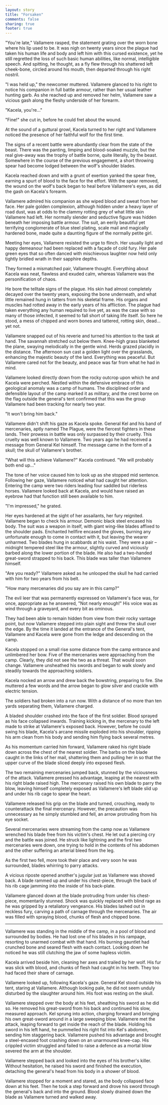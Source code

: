 ```yaml
---
layout: story
title: "Forsaken"
comments: false
sharing: true
footer: true
---
```


"You're late," Vallamere rasped, the statement grating over the worn bone where his lip used to be. It was nigh on twenty years since the plague had taken his human life and body and left him with this cursed existence, yet he still regretted the loss of such basic human abilities, like normal, intelligible speech. And spitting, he thought, as a fly flew through his shattered left cheek-bone, circled around his mouth, then departed through his right nostril.

"I was held up," the newcomer muttered. Vallamere glanced to his right to notice his companion in full battle armour, rather than her usual leather hunting garb. As she reached up and removed her helm, Vallamere saw a vicious gash along the fleshy underside of her forearm.

"Kacela, you're..."

"Fine!" she cut in, before he could fret about the wound.

At the sound of a guttural growl, Kacela turned to her right and Vallamere noticed the presence of her faithful wolf for the first time.

The signs of a recent battle were abundantly clear from the state of the beast. There was the panting, limping and blood-soaked muzzle, but the real give-away was the trophy of battle borne, quite literally, by the beast. Somewhere in the course of the previous engagement, a short throwing spear had become lodged between the wolf's shoulder blades.

Kacela reached down and with a grunt of exertion yanked the spear free, earning a spurt of blood to the face for the effort. With the spear removed, the wound on the wolf's back began to heal before Vallamere's eyes, as did the gash on Kacela's forearm.

Vallamere admired his companion as she wiped blood and sweat from her face. Her pale golden complexion, although hidden under a heavy layer of road dust, was at odds to the clammy rotting grey of what little skin Vallamere had left. Her normally slender and seductive figure was hidden beneath her imposing battle armour. The suit, an eerily beautiful yet terrifying conglomerate of blue steel plating, scale mail and magically hardened bone, made quite a daunting figure of the normally petite girl.

Meeting her eyes, Vallamere resisted the urge to flinch. Her usually light and happy demeanour had been replaced with a façade of cold fury. Her pale green eyes that so often danced with mischievous laughter now held only tightly bridled wrath in their sapphire depths.

They formed a mismatched pair, Vallamere thought. Everything about Kacela was neat, flawless and exuded calm, whereas Vallamere was the personification of chaos.

He bore the telltale signs of the plague. His skin had almost completely decayed over the twenty years, exposing the bone underneath, and what little remained hung in tatters from his skeletal frame. His organs and muscles had rotted away in the early years of his affliction. The plague had taken everything any human required to live yet, as was the case with so many of those infected, it seemed to fall short of taking life itself. So here he stood, a mess of chipped and worn bones and tattered, rotting skin, dead... yet not.

Vallamere snapped out of his reverie and turned his attention to the task at hand. The savannah stretched out below them. Knee-high grass blanketed the plane, swaying melodically in the gentle wind. Herds grazed placidly in the distance. The afternoon sun cast a golden light over the grasslands, enhancing the majestic beauty of the land. Everything was peaceful. But Vallamere cared not for the beauty, and peace was far from what he had in mind.

Vallamere looked directly down from the rocky outcrop upon which he and Kacela were perched. Nestled within the defensive embrace of this geological anomaly was a camp of humans. The disciplined order and defensible layout of the camp marked it as military, and the crest borne on the flag outside the general's tent confirmed that this was the group Vallamere had been tracking for nearly two year.

"It won't bring him back."

Vallamere didn't shift his gaze as Kacela spoke. General Kel and his band of mercenaries, aptly named The Plague, were the fiercest fighters in these lands. Their prowess in battle was only surpassed by their cruelty. This cruelty was well known to Vallamere. Two years ago he had received a message from General Kel himself. The message came in the form of a skull; the skull of Vallamere's brother.

"What will this achieve Vallamere?" Kacela continued. "We will probably both end up..."

The tone of her voice caused him to look up as she stopped mid sentence. Following her gaze, Vallamere noticed what had caught her attention. Entering the camp were two riders leading four saddled but riderless horses. Vallamere looked back at Kacela, and would have raised an eyebrow had that function still been available to him.

"I'm impressed," he grated.

Her eyes hardened at the sight of her assailants, her fury reignited. Vallamere began to check his armour. Demonic black steel encased his body. The suit was a weapon in itself, with giant wing-like blades affixed to the shoulder pads. Enchanted hellfire encased the gloves, burning any unfortunate enough to come in contact with it, but leaving the wearer unharmed. Two blades hung in scabbards at his waist. They were a pair – midnight tempered steel like the armour, slightly curved and viciously barbed along the lower portion of the blade. He also had a two-handed great-sword strapped to his back. This blade was taller than Vallamere himself.

"Are you ready?" Vallamere asked as he unlooped the skull he had carried with him for two years from his belt.

"How many mercenaries did you say are in this camp?"

The evil leer that was permanently expressed on Vallamere's face was, for once, appropriate as he answered, "Not nearly enough!" His voice was as wind through a graveyard, and every bit as ominous.

They had been able to remain hidden from view from their rocky vantage point, but now Vallamere stepped into plain sight and threw the skull over the edge. By the time it landed at the entrance of the General's tent, Vallamere and Kacela were gone from the ledge and descending on the camp.

Kacela stopped on a small rise some distance from the camp entrance and unlimbered her bow. Five of the mercenaries were approaching from the camp. Clearly, they did not see the two as a threat. That would soon change. Vallamere unsheathed his swords and began to walk slowly and steadily towards the approaching soldiers.

Kacela nocked an arrow and drew back the bowstring, preparing to fire. She muttered a few words and the arrow began to glow silver and crackle with electric tension.

The soldiers had broken into a run now. With a distance of no more than ten yards separating them, Vallamere charged.

A bladed shoulder crashed into the face of the first soldier. Blood sprayed as his face collapsed inwards. Training kicking in, the mercenary to the left made to strike at Vallamere's exposed back. However, before he could swing his blade, Kacela's arcane missile exploded into his shoulder, ripping his arm clean from his body and sending him flying back several metres.

As his momentum carried him forward, Vallamere raked his right blade down across the chest of the nearest soldier. The barbs on the blade caught in the links of her mail, shattering them and pulling her in so that the upper curve of the blade sliced deeply into exposed flesh.

The two remaining mercenaries jumped back, stunned by the viciousness of the attack. Vallamere pressed his advantage, leaping at the nearest with his right blade raised high. The mercenary raised his own blade to parry the blow, leaving himself completely exposed as Vallamere's left blade slid up and under his rib cage to spear the heart.

Vallamere released his grip on the blade and turned, crouching, ready to counterattack the final mercenary. However, the precaution was unnecessary as he simply stumbled and fell, an arrow protruding from his eye socket.

Several mercenaries were streaming from the camp now as Vallamere wrenched his blade free from his victim's chest. He let out a piercing cry and the battle was joined. He struck like lightning and the first two mercenaries were down, one trying to hold in the contents of his abdomen and the other suffering an arterial bleed from the leg.

As the first two fell, more took their place and very soon he was surrounded, blades whirring to parry attacks.

A vicious riposte opened another's jugular just as Vallamere was shoved back. A blade rammed up and under his chest-piece, through the back of his rib cage jamming into the inside of his back-plate.

Vallamere glanced down at the blade protruding from under his chest-piece, momentarily stunned. Shock was quickly replaced with blind rage as he was gripped by a retaliatory vengeance. His blades lashed out in reckless fury, carving a path of carnage through the mercenaries. The air was filled with spraying blood, chunks of flesh and chipped bone.

* * *

Vallamere was standing in the middle of the camp, in a pool of blood and surrounded by bodies. He had lost one of his blades in his rampage, resorting to unarmed combat with that hand. His burning gauntlet had crunched bone and seared flesh with each contact. Looking down he noticed he was still clutching the jaw of some hapless victim.

Kacela arrived beside him, cleaning her axes and trailed by her wolf. His fur was slick with blood, and chunks of flesh had caught in his teeth. They too had faced their share of carnage.

Vallamere looked up, following Kacela's gaze. General Kel stood outside his tent, staring at Vallamere. Although looking pale, he did not seem unduly disturbed by the slaughter around him. His foot was resting on the skull.

Vallamere stepped over the body at his feet, sheathing his sword as he did so. He removed his great-sword from his back and continued his slow, measured approach. Kel sprung into action, charging forward and bringing his own great-sword around in a large sweeping blow. Vallamere met the attack, leaping forward to get inside the reach of the blade. Holding his sword in his left hand, he pummelled his right fist into Kel's abdomen, sending him staggering back. Vallamere pushed his advantage and brought a steel-encased foot crashing down on an unarmoured knee-cap. His crippled victim struggled and failed to raise a defence as a mortal blow severed the arm at the shoulder.

Vallamere stepped back and looked into the eyes of his brother's killer. Without hesitation, he raised his sword and finished the execution, detaching the general's head from his body in a shower of blood.

Vallamere stopped for a moment and stared, as the body collapsed face down at his feet. Then he took a step forward and drove his sword through the general's back and into the ground. Blood slowly drained down the blade as Vallamere turned and walked away.